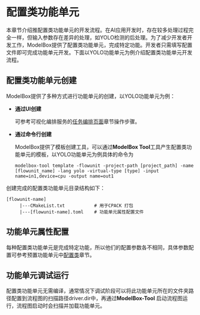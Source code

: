 # 配置类功能单元

本章节介绍推配置类功能单元的开发流程。在AI应用开发时，存在较多处理过程完全一样，但输入参数存在差异的处理，如YOLO检测的后处理。为了减少开发者开发工作，ModelBox提供了配置类功能单元，完成特定功能。开发者只需填写配置文件即可完成功能单元开发。下面以YOLO功能单元为例介绍配置类功能单元开发流程。

## 配置类功能单元创建

ModelBox提供了多种方式进行功能单元的创建，以YOLO功能单元为例：

* **通过UI创建**
  
  可参考可视化编排服务的[任务编排页面](../../../plugins/editor.md#功能单元)章节操作步骤。

* **通过命令行创建**

  ModelBox提供了模板创建工具，可以通过**ModelBox Tool**工具产生配置类功能单元的模板，以YOLO功能单元为例具体的命令为

  ```shell
  modelbox-tool template -flowunit -project-path [project_path] -name [flowunit_name] -lang yolo -virtual-type [type] -input name=in1,device=cpu -output name=out1 
  ```

创建完成的配置类功能单元目录结构如下：

```shell
[flowunit-name]
     |---CMakeList.txt           # 用于CPACK 打包 
     |---[flowunit-name].toml    # 功能单元属性配置文件
```

## 功能单元属性配置

每种配置类功能单元是完成特定功能，所以他们的配置参数各不相同，具体参数配置可参考预置功能单元中[配置类](../../../flowunits/flowunits-virtual.md)章节。

## 功能单元调试运行

配置类功能单元无需编译，通常情况下调试阶段可以将此功能单元所在的文件夹路径配置到流程图的扫描路径driver.dir中，再通过**ModelBox-Tool** 启动流程图运行，流程图启动时会扫描并加载功能单元。
